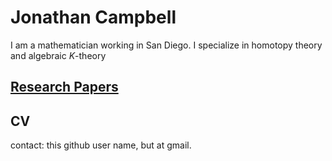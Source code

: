# Jonathan Campbell

I am a mathematician working in San Diego. I specialize in homotopy theory and algebraic $K$-theory

## [Research Papers](papers.md)

## CV

contact: this github user name, but at gmail.

